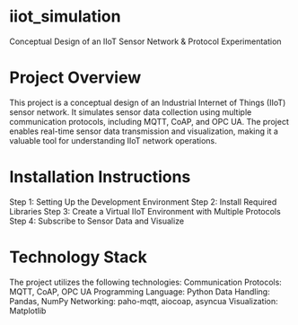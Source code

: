 # iiot_simulation
 Conceptual Design of an IIoT Sensor Network & Protocol Experimentation
 
# Project Overview
This project is a conceptual design of an Industrial Internet of Things (IIoT) sensor network. It simulates sensor data collection using multiple communication protocols, including MQTT, CoAP, and OPC UA. The project enables real-time sensor data transmission and visualization, making it a valuable tool for understanding IIoT network operations.

# Installation Instructions
Step 1: Setting Up the Development Environment
Step 2: Install Required Libraries
Step 3: Create a Virtual IIoT Environment with Multiple Protocols
Step 4: Subscribe to Sensor Data and Visualize

# Technology Stack
The project utilizes the following technologies:
Communication Protocols: MQTT, CoAP, OPC UA
Programming Language: Python
Data Handling: Pandas, NumPy
Networking: paho-mqtt, aiocoap, asyncua
Visualization: Matplotlib

